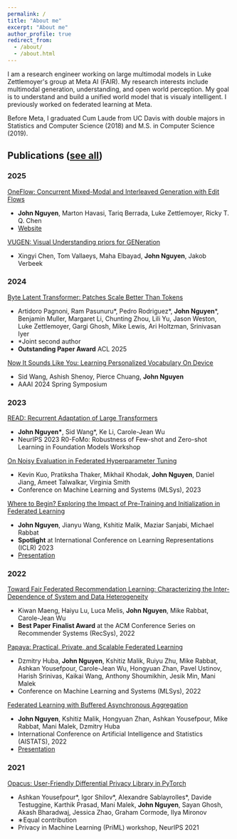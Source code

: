 ```yaml
---
permalink: /
title: "About me"
excerpt: "About me"
author_profile: true
redirect_from: 
  - /about/
  - /about.html
---
```


I am a research engineer working on large multimodal models in Luke Zettlemoyer's group at Meta AI (FAIR). My research interests include multimodal generation, understanding, and open world perception. My goal is to understand and build a unified world model that is visualy intelligent. I previously worked on federated learning at Meta.

Before Meta, I graduated Cum Laude from UC Davis with double majors in Statistics and Computer Science (2018) and M.S. in Computer Science (2019).

## Publications ([see all](https://scholar.google.com/citations?user=3CTTUYgAAAAJ&hl=en))

### 2025 

[OneFlow: Concurrent Mixed-Modal and Interleaved Generation with Edit Flows](https://arxiv.org/abs/2510.03506)

* **John Nguyen**, Marton Havasi, Tariq Berrada, Luke Zettlemoyer, Ricky T. Q. Chen
* [Website](https://oneflow.framer.ai/)

[VUGEN: Visual Understanding priors for GENeration](https://arxiv.org/abs/2510.06529)

* Xingyi Chen, Tom Vallaeys, Maha Elbayad, **John Nguyen**, Jakob Verbeek

### 2024

[Byte Latent Transformer: Patches Scale Better Than Tokens](https://arxiv.org/pdf/2412.09871)

* Artidoro Pagnoni, Ram Pasunuru*, Pedro Rodriguez*, **John Nguyen***, Benjamin Muller, Margaret Li, Chunting Zhou, Lili Yu, Jason Weston, Luke Zettlemoyer, Gargi Ghosh, Mike Lewis, Ari Holtzman, Srinivasan Iyer
* *Joint second author
* **Outstanding Paper Award** ACL 2025

[Now It Sounds Like You: Learning Personalized Vocabulary On Device](https://arxiv.org/abs/2305.03584)

* Sid Wang, Ashish Shenoy, Pierce Chuang, **John Nguyen**
* AAAI 2024 Spring Symposium

### 2023

[READ: Recurrent Adaptation of Large Transformers](https://arxiv.org/abs/2305.15348)

* **John Nguyen\***, Sid Wang*, Ke Li, Carole-Jean Wu
* NeurIPS 2023 R0-FoMo: Robustness of Few-shot and Zero-shot Learning in Foundation Models Workshop

[On Noisy Evaluation in Federated Hyperparameter Tuning](https://arxiv.org/abs/2212.08930)

* Kevin Kuo, Pratiksha Thaker, Mikhail Khodak, **John Nguyen**, Daniel Jiang, Ameet Talwalkar, Virginia Smith
* Conference on Machine Learning and Systems (MLSys), 2023

[Where to Begin? Exploring the Impact of Pre-Training and Initialization in Federated Learning](https://arxiv.org/abs/2210.08090)

* **John Nguyen**, Jianyu Wang, Kshitiz Malik, Maziar Sanjabi, Michael Rabbat
* **Spotlight** at International Conference on Learning Representations (ICLR) 2023
* [Presentation](https://youtu.be/1DuW_IeWpIQ)

### 2022

[Toward Fair Federated Recommendation Learning: Characterizing the Inter-Dependence of System and Data Heterogeneity](https://arxiv.org/abs/2206.02633)

* Kiwan Maeng, Haiyu Lu, Luca Melis, **John Nguyen**, Mike Rabbat, Carole-Jean Wu
* **Best Paper Finalist Award** at the ACM Conference Series on Recommender Systems (RecSys), 2022

[Papaya: Practical, Private, and Scalable Federated Learning](https://proceedings.mlsys.org/paper/2022/file/f340f1b1f65b6df5b5e3f94d95b11daf-Paper.pdf)

* Dzmitry Huba, **John Nguyen**, Kshitiz Malik, Ruiyu Zhu, Mike Rabbat, Ashkan Yousefpour, Carole-Jean Wu, Hongyuan Zhan, Pavel Ustinov, Harish Srinivas, Kaikai Wang, Anthony Shoumikhin, Jesik Min, Mani Malek
* Conference on Machine Learning and Systems (MLSys), 2022

[Federated Learning with Buffered Asynchronous Aggregation](https://proceedings.mlr.press/v151/nguyen22b/nguyen22b.pdf)

* **John Nguyen**, Kshitiz Malik, Hongyuan Zhan, Ashkan Yousefpour, Mike Rabbat, Mani Malek, Dzmitry Huba
* International Conference on Artificial Intelligence and Statistics (AISTATS), 2022
* [Presentation](https://www.youtube.com/watch?v=Ui-OGUAieNY)

### 2021

[Opacus: User-Friendly Differential Privacy Library in PyTorch](https://arxiv.org/pdf/2109.12298.pdf)

* Ashkan Yousefpour\*, Igor Shilov\*, Alexandre Sablayrolles\*, Davide Testuggine, Karthik Prasad, Mani Malek, **John Nguyen**, Sayan Ghosh, Akash Bharadwaj, Jessica Zhao, Graham Cormode, Ilya Mironov
* ∗Equal contribution
* Privacy in Machine Learning (PriML) workshop, NeurIPS 2021

